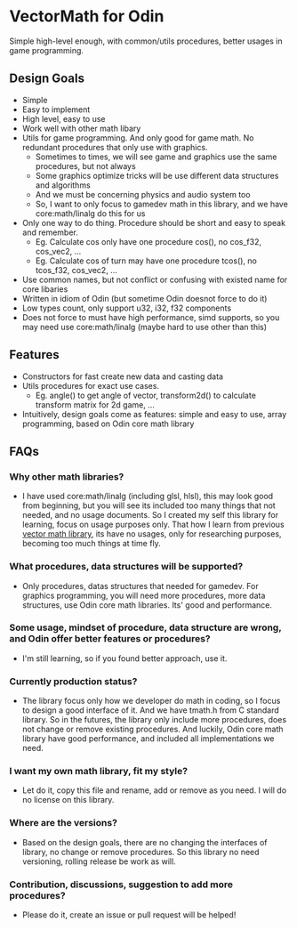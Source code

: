 # VectorMath for Odin
Simple high-level enough, with common/utils procedures, better usages in game programming.


## Design Goals
- Simple
- Easy to implement
- High level, easy to use
- Work well with other math libary
- Utils for game programming. And only good for game math. No redundant procedures that only use with graphics.
    - Sometimes to times, we will see game and graphics use the same procedures, but not always
    - Some graphics optimize tricks will be use different data structures and algorithms
    - And we must be concerning physics and audio system too
    - So, I want to only focus to gamedev math in this library, and we have core:math/linalg do this for us
- Only one way to do thing. Procedure should be short and easy to speak and remember.
    - Eg. Calculate cos only have one procedure cos(), no cos_f32, cos_vec2, ...
    - Eg. Calculate cos of turn may have one procedure tcos(), no tcos_f32, cos_vec2, ...
- Use common names, but not conflict or confusing with existed name for core libaries
- Written in idiom of Odin (but sometime Odin doesnot force to do it)
- Low types count, only support u32, i32, f32 components
- Does not force to must have high performance, simd supports, so you may need use core:math/linalg (maybe hard to use other than this)


## Features
- Constructors for fast create new data and casting data
- Utils procedures for exact use cases. 
    - Eg. angle() to get angle of vector, transform2d() to calculate transform matrix for 2d game, ...
- Intuitively, design goals come as features: simple and easy to use, array programming, based on Odin core math library


## FAQs

### Why other math libraries?
- I have used core:math/linalg (including glsl, hlsl), this may look good from beginning, but you will see its included too many things that not needed, and no usage documents. So I created my self this library for learning, focus on usage purposes only. That how I learn from previous [vector math library](https://github.com/maihd/vectormath.git), its have no usages, only for researching purposes, becoming too much things at time fly.

### What procedures, data structures will be supported?
- Only procedures, datas structures that needed for gamedev. For graphics programming, you will need more procedures, more data structures, use Odin core math libraries. Its' good and performance.

### Some usage, mindset of procedure, data structure are wrong, and Odin offer better features or procedures?
- I'm still learning, so if you found better approach, use it. 

### Currently production status?
- The library focus only how we developer do math in coding, so I focus to design a good interface of it. And we have tmath.h from C standard library. So in the futures, the library only include more procedures, does not change or remove existing procedures. And luckily, Odin core math library have good performance, and included all implementations we need.

### I want my own math library, fit my style?
- Let do it, copy this file and rename, add or remove as you need. I will do no license on this library.

### Where are the versions?
- Based on the design goals, there are no changing the interfaces of library, no change or remove procedures. So this library no need versioning, rolling release be work as will.

### Contribution, discussions, suggestion to add more procedures?
- Please do it, create an issue or pull request will be helped!